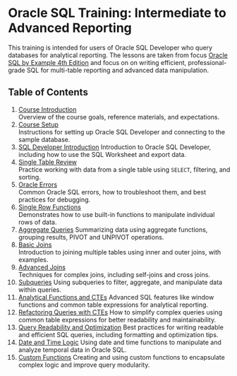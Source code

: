 # Oracle SQL Training: Intermediate to Advanced Reporting

This training is intended for users of Oracle SQL Developer who query databases for analytical reporting. The lessons are taken from focus [Oracle SQL by Example 4th Edition](https://www.oreilly.com/library/view/oracle-sql-by/9780137047345/) and focus on on writing efficient, professional-grade SQL for multi-table reporting and advanced data manipulation. 

## Table of Contents

1. [Course Introduction](Course_Introduction.md)  
  Overview of the course goals, reference materials, and expectations.
2. [Course Setup](Course_Setup.md)  
  Instructions for setting up Oracle SQL Developer and connecting to the sample database.
3. [SQL Developer Introduction](SQL_Developer_Introduction.md)
  Introduction to Oracle SQL Developer, including how to use the SQL Worksheet and export data.
4. [Single Table Review](Single_Table_Review.md)  
  Practice working with data from a single table using `SELECT`, filtering, and sorting.
5. [Oracle Errors](Oracle_Errors.md)  
  Common Oracle SQL errors, how to troubleshoot them, and best practices for debugging.
6. [Single Row Functions](Single_Row_Functions.md)  
  Demonstrates how to use built-in functions to manipulate individual rows of data.
7. [Aggregate Queries](Aggregate_Queries.md)
  Summarizing data using aggregate functions, grouping results, PIVOT and UNPIVOT operations.
8. [Basic Joins](Basic_Joins.md)  
  Introduction to joining multiple tables using inner and outer joins, with examples.
9. [Advanced Joins](Advanced_Joins.md)  
  Techniques for complex joins, including self-joins and cross joins.
10. [Subqueries](Subqueries.md)
  Using subqueries to filter, aggregate, and manipulate data within queries.
11. [Analytical Functions and CTEs](Analytical_Functions_and_CTEs.md)
  Advanced SQL features like window functions and common table expressions for analytical reporting.
12. [Refactoring Queries with CTEs](Refactoring_With_CTEs.md)
  How to simplify complex queries using common table expressions for better readability and maintainability.
13. [Query Readability and Optimization](Readability_and_Optimization.md)
  Best practices for writing readable and efficient SQL queries, including formatting and optimization tips.
14. [Date and Time Logic](Date_and_Time_Logic.md)
  Using date and time functions to manipulate and analyze temporal data in Oracle SQL.
15. [Custom Functions](Custom_Functions.md)
  Creating and using custom functions to encapsulate complex logic and improve query modularity.




